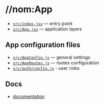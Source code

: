 # //nom:App
- [`src/index.jsx`](./index.jsx) — entry point
- [`src/App.jsx`](./App.jsx) — application layers

## App configuration files
- [`src/AppConfig.js`](./AppConfig.js) — general settings
- [`src/AppRoutes.js`](./AppRoutes.js) — routes configuration
- [`src/auth/config.js`](./auth/config.js) - user roles

## Docs
- [documentation](../documentation/)
